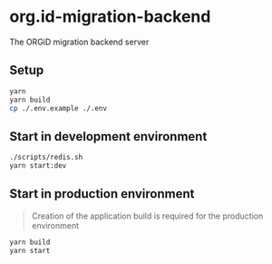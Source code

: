 # org.id-migration-backend

The ORGiD migration backend server

## Setup

```bash
yarn
yarn build
cp ./.env.example ./.env
```

## Start in development environment

```bash
./scripts/redis.sh
yarn start:dev
```

## Start in production environment

> Creation of the application build is required for the production environment

```bash
yarn build
yarn start
```
